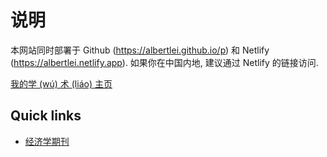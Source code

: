 # 说明
本网站同时部署于 Github (<https://albertlei.github.io/p>)
和 Netlify (<https://albertlei.netlify.app>).
如果你在中国内地, 建议通过 Netlify 的链接访问.

[我的学 (wú) 术 (liáo) 主页](https://albertlei.github.io)

## Quick links
- [经济学期刊](econ-journal.md)
